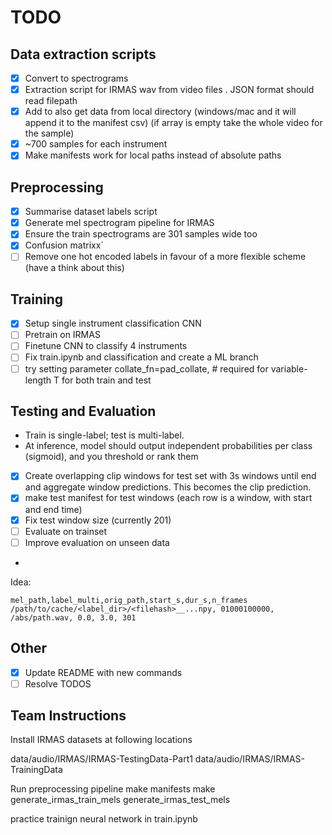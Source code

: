 # TODO

## Data extraction scripts

- [x] Convert to spectrograms
- [x] Extraction script for IRMAS wav from video files . JSON format should read filepath
- [x] Add to also get data from local directory (windows/mac and it will append it to the manifest csv) (if array is empty take the whole video for the sample)
- [x] ~700 samples for each instrument
- [x] Make manifests work for local paths instead of absolute paths

## Preprocessing

- [x] Summarise dataset labels script
- [x] Generate mel spectrogram pipeline for IRMAS 
- [x] Ensure the train spectrograms are 301 samples wide too
- [x] Confusion matrixx`
- [ ] Remove one hot encoded labels in favour of a more flexible scheme (have a think about this)

## Training

- [x] Setup single instrument classification CNN
- [ ] Pretrain on IRMAS
- [ ] Finetune CNN to classify 4 instruments
- [ ] Fix train.ipynb and classification and create a ML branch
- [ ] try setting parameter collate_fn=pad_collate,     # required for variable-length T for both train and test

## Testing and Evaluation

- Train is single-label; test is multi-label.
- At inference,  model should output independent probabilities per class (sigmoid), and you threshold or rank them
- [x] Create overlapping clip windows for test set with 3s windows until end and aggregate window predictions. This becomes the clip prediction.
- [x] make test manifest for test windows (each row is a window, with start and end time)
- [x] Fix test window size (currently 201)
- [ ] Evaluate on trainset
- [ ] Improve evaluation on unseen data

- 
Idea:
```
mel_path,label_multi,orig_path,start_s,dur_s,n_frames
/path/to/cache/<label_dir>/<filehash>__...npy, 01000100000, /abs/path.wav, 0.0, 3.0, 301
```

## Other

- [x] Update README with new commands
- [ ] Resolve TODOS

## Team Instructions

Install IRMAS datasets at following locations

data/audio/IRMAS/IRMAS-TestingData-Part1
data/audio/IRMAS/IRMAS-TrainingData

Run preprocessing pipeline
make manifests
make generate_irmas_train_mels
generate_irmas_test_mels

practice trainign neural network in train.ipynb
